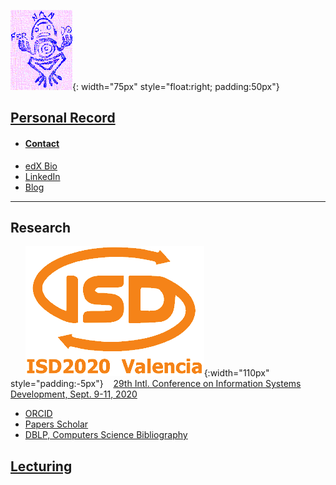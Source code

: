 ![Exlibris](Rana2.png){: width="75px" style="float:right; padding:50px"}
## [Personal Record](http://www.upv.es/ficha-personal/fgonzal)
* #### [Contact](contact.md)
* [edX Bio](https://www.edx.org/es/bio/fernando-gonzalez-ladron-de-guevara)
* [LinkedIn](https://www.linkedin.com/in/fglguevara)
* [Blog](http://dgnd.doe.upv.es/fgonzal/)

----- 
## Research
&nbsp; &nbsp;&nbsp; &nbsp;![isd](isd_v2.png){:width="110px" style="padding:-5px"}&nbsp; &nbsp;  [29th Intl. Conference on Information Systems Development, Sept. 9-11, 2020 ](http://isd2020.webs.upv.es)

* [ORCID](https://orcid.org/0000-0002-2617-1559)
* [Papers Scholar](https://scholar.google.com/citations?user=ZwUFeFAAAAAJ&hl=en)
* [DBLP, Computers Science Bibliography](https://dblp.org/pers/hd/g/Gonz=aacute=lez=Ladr=oacute=n=de=Guevara:Fernando)


## [Lecturing](cont-docentes.md)

